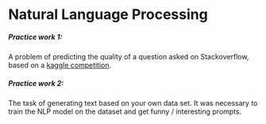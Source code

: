 # Natural Language Processing


##### Practice work 1:


A problem of predicting the quality of a question asked on Stackoverflow, based on a [kaggle competition](https://www.kaggle.com/competitions/unn-nlp-2021-classification/leaderboard).


##### Practice work 2:

The task of generating text based on your own data set. It was necessary to train the NLP model on the dataset and get funny / interesting prompts.
